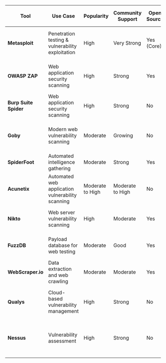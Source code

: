 
| Tool                     | Use Case                                          | Popularity          | Community Support       | Open Source | Rating (Out of 5) | Power                                            |
|--------------------------|---------------------------------------------------|----------------------|-------------------------|-------------|-------------------|--------------------------------------------------|
| **Metasploit**           | Penetration testing & vulnerability exploitation   | High                 | Very Strong             | Yes (Core)  | 4.7               | Extensive exploit library, versatile exploitation framework |
| **OWASP ZAP**            | Web application security scanning                 | High                 | Strong                  | Yes         | 4.5               | Active and passive scanning, user-friendly interface |
| **Burp Suite Spider**    | Web application security scanning                 | High                 | Strong                  | No          | 4.5               | Comprehensive functionality for crawling and scanning |
| **Goby**                 | Modern web vulnerability scanning                 | Moderate             | Growing                 | No          | 4.4               | Information gathering, user-friendly with rich reporting |
| **SpiderFoot**           | Automated intelligence gathering                  | Moderate             | Strong                  | Yes         | 4.3               | Extensive data collection, API integration         |
| **Acunetix**             | Automated web application vulnerability scanning   | Moderate to High     | Moderate to High        | No          | 4.2               | Comprehensive reporting, extensive technology support |
| **Nikto**                | Web server vulnerability scanning                 | High                 | Moderate                | Yes         | 4.1               | Comprehensive server configuration tests           |
| **FuzzDB**               | Payload database for web testing                  | Moderate             | Good                    | Yes         | 4.0               | Useful for augmenting other tools with payloads    |
| **WebScraper.io**        | Data extraction and web crawling                  | Moderate             | Moderate                | Yes         | 4.0               | User-friendly, great for sitemaps and data extraction  |
| **Qualys**               | Cloud-based vulnerability management              | High                 | Strong                  | No          | 4.6               | Continuous monitoring, extensive vulnerability database |
| **Nessus**               | Vulnerability assessment                          | High                 | Strong                  | No          | 4.6               | Robust scanning capabilities, thorough vulnerability detection |



